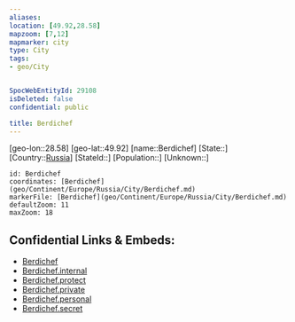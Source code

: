 ```yaml
---
aliases: 
location: [49.92,28.58]
mapzoom: [7,12] 
mapmarker: city 
type: City
tags:
- geo/City


SpocWebEntityId: 29108
isDeleted: false
confidential: public

title: Berdichef
---
```

[geo-lon::28.58]
[geo-lat::49.92]
[name::Berdichef]
[State::]
[Country::[Russia](geo/Continent/Europe/Russia.md)]
[StateId::]
[Population::]
[Unknown::]


```leaflet
id: Berdichef
coordinates: [Berdichef](geo/Continent/Europe/Russia/City/Berdichef.md)
markerFile: [Berdichef](geo/Continent/Europe/Russia/City/Berdichef.md)
defaultZoom: 11 
maxZoom: 18
```


## Confidential Links & Embeds: 
- [Berdichef](../../../../../../_public/geo/Continent/Europe/Russia/City/Berdichef.md) 
- [Berdichef.internal](../../../../../../_internal/geo/Continent/Europe/Russia/City/Berdichef.internal.md) 
- [Berdichef.protect](../../../../../../_protect/geo/Continent/Europe/Russia/City/Berdichef.protect.md) 
- [Berdichef.private](../../../../../../_private/geo/Continent/Europe/Russia/City/Berdichef.private.md) 
- [Berdichef.personal](../../../../../../_personal/geo/Continent/Europe/Russia/City/Berdichef.personal.md) 
- [Berdichef.secret](../../../../../../_secret/geo/Continent/Europe/Russia/City/Berdichef.secret.md) 
